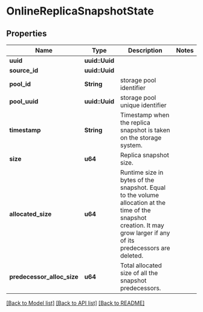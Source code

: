 # OnlineReplicaSnapshotState

## Properties

Name | Type | Description | Notes
------------ | ------------- | ------------- | -------------
**uuid** | **uuid::Uuid** |  | 
**source_id** | **uuid::Uuid** |  | 
**pool_id** | **String** | storage pool identifier | 
**pool_uuid** | **uuid::Uuid** | storage pool unique identifier | 
**timestamp** | **String** | Timestamp when the replica snapshot is taken on the storage system. | 
**size** | **u64** | Replica snapshot size. | 
**allocated_size** | **u64** | Runtime size in bytes of the snapshot. Equal to the volume allocation at the time of the snapshot creation. It may grow larger if any of its predecessors are deleted. | 
**predecessor_alloc_size** | **u64** | Total allocated size of all the snapshot predecessors. | 


[[Back to Model list]](../README.md#documentation-for-models) [[Back to API list]](../README.md#documentation-for-api-endpoints) [[Back to README]](../README.md)

